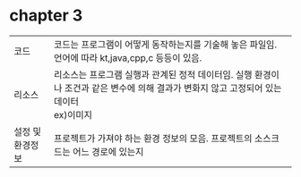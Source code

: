 <h1>chapter 3</h3>
<table borer="1">
 <tr><td>코드</td>
<td>코드는 프로그램이 어떻게 동작하는지를 기술해 놓은 파일임. 언어에 따라 kt,java,cpp,c 등등이 있음.</td>
</tr>
<tr> 
 <td>리소스</td>
<td>리소스는 프로그램 실행과 관계된 정적 데이터임. 실행 환경이나 조건과 같은 변수에 의해 결과가 변화지 않고 고정되어 있는 데이터 <br>ex)이미지 </td>
</tr>
<tr> 
<td>설정 및 환경정보</td>
<td> 프로젝트가 가져야 하는 환경 정보의 모음. 프로젝트의 소스크드는 어느 경로에 있는지 </td>
</tr>
</table>